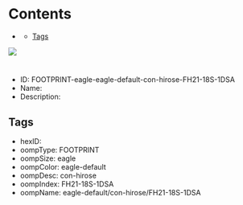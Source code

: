



Contents
========

* [](#)
	* [Tags](#tags)
  
![][im]
# 

- ID: FOOTPRINT-eagle-eagle-default-con-hirose-FH21-18S-1DSA
- Name: 
- Description: 

## Tags

- hexID: 
- oompType: FOOTPRINT
- oompSize: eagle
- oompColor: eagle-default
- oompDesc: con-hirose
- oompIndex: FH21-18S-1DSA
- oompName: eagle-default/con-hirose/FH21-18S-1DSA



[im]: image.png
